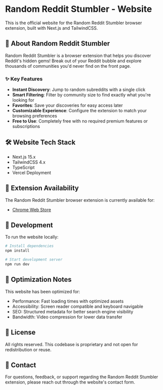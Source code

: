 # Random Reddit Stumbler - Website

This is the official website for the Random Reddit Stumbler browser extension, built with Next.js and TailwindCSS.

## 🚀 About Random Reddit Stumbler

Random Reddit Stumbler is a browser extension that helps you discover Reddit's hidden gems! Break out of your Reddit bubble and explore thousands of communities you'd never find on the front page.

### ✨ Key Features
- **Instant Discovery**: Jump to random subreddits with a single click
- **Smart Filtering**: Filter by community size to find exactly what you're looking for
- **Favorites**: Save your discoveries for easy access later
- **Customizable Experience**: Configure the extension to match your browsing preferences
- **Free to Use**: Completely free with no required premium features or subscriptions

## 🛠️ Website Tech Stack
- Next.js 15.x
- TailwindCSS 4.x
- TypeScript
- Vercel Deployment

## 🧩 Extension Availability

The Random Reddit Stumbler browser extension is currently available for:

- [Chrome Web Store](https://chromewebstore.google.com/detail/glhocjfoicokdkkbfeaijffjeooledmm?utm_source=item-share-cb)

## 🔧 Development

To run the website locally:

```bash
# Install dependencies
npm install

# Start development server
npm run dev
```

## 📱 Optimization Notes

This website has been optimized for:
- Performance: Fast loading times with optimized assets
- Accessibility: Screen reader compatible and keyboard navigable
- SEO: Structured metadata for better search engine visibility
- Bandwidth: Video compression for lower data transfer

## 📄 License

All rights reserved. This codebase is proprietary and not open for redistribution or reuse.

## 💬 Contact

For questions, feedback, or support regarding the Random Reddit Stumbler extension, please reach out through the website's contact form.
